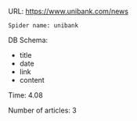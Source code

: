 URL: https://www.unibank.com/news

    Spider name: unibank

DB Schema:
- title
- date
- link
- content

Time: 4.08

Number of articles: 3
